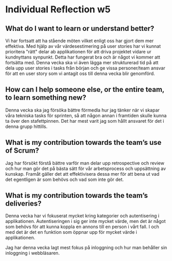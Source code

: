# Individual Reflection w5

## What do I want to learn or understand better?
Vi har fortsatt att ha stående möten vilket enligt oss har gjort dem mer effektiva. 
Med hjälp av vår värdesestimering på user stories har vi kunnat prioritera "rätt" delar ab applikationen för att driva projektet vidare ur kundnyttans synpunkt. Detta har fungerat bra och är något vi kommer att fortsätta med. Denna vecka ska vi även lägga mer strukturerad tid på att dela upp user stories i tasks från början och ge vissa personer/team ansvar för att en user story som vi antagit oss till denna vecka blir genomförd. 

## How can I help someone else, or the entire team, to learn something new?
Denna vecka ska jag försöka bättre förmedla hur jag tänker när vi skapar våra tekniska tasks för sprinten, så att någon annan i framtiden skulle kunna ta över den stafettpinnen. Det har mest varit jag som hållt ansvaret för det i denna grupp hittills.


## What is my contribution towards the team’s use of Scrum?
Jag har försökt förstå bättre varför man delar upp retrospective och review och hur man gör det på bästa sätt för vår arbetsprocess och uppsättning av kunskap. Framåt gäller det att effektivisera dessa mer för att bena ut vad det egentligen är som behövs och vad som inte gör det. 

## What is my contribution towards the team’s deliveries?
Denna vecka har vi fokuserat mycket kring kategorier och autentisering i applikationen. Autentiseringen i sig ger inte mycket värde, men det är något som behövs för att kunna koppla en annons till en person i vårt fall. I och med det är det en funktion som öppnar upp för mycket värde i applikationen. 

Jag har denna vecka lagt mest fokus på inloggning och hur man behåller sin inloggning i webbläsaren. 
